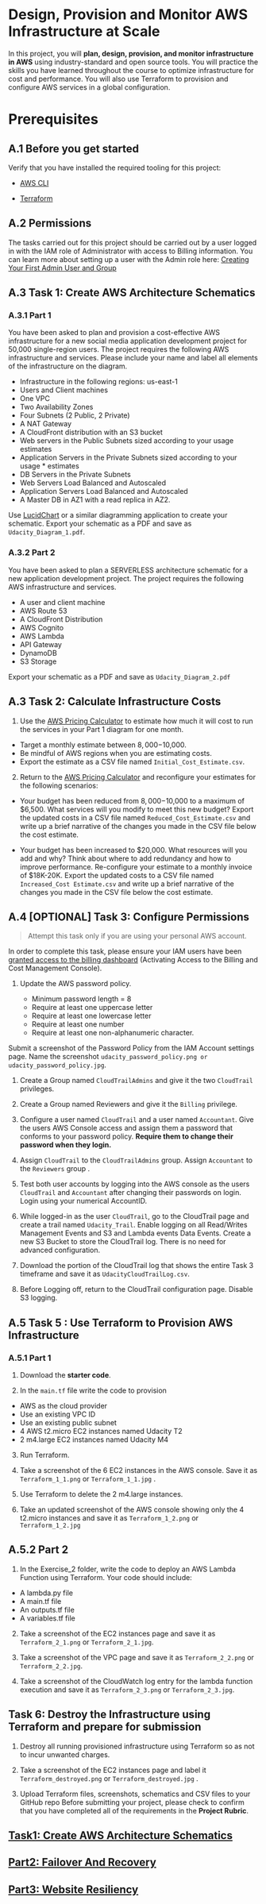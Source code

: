# Design, Provision and Monitor AWS Infrastructure at Scale

In this project, you will **plan, design, provision, and monitor infrastructure in AWS** using industry-standard and open source tools. You will practice the skills you have learned throughout the course to optimize infrastructure for cost and performance. You will also use Terraform to provision and configure AWS services in a global configuration.

# Prerequisites

## A.1 Before you get started

Verify that you have installed the required tooling for this project:

* [AWS CLI](https://aws.amazon.com/cli/)

* [Terraform](https://www.terraform.io/)

## A.2 Permissions

The tasks carried out for this project should be carried out by a user logged in with the IAM role of Administrator with access to Billing information. You can learn more about setting up a user with the Admin role here: [Creating Your First Admin User and Group](https://docs.aws.amazon.com/IAM/latest/UserGuide/getting-started_create-admin-group.html)

## A.3 Task 1: Create AWS Architecture Schematics

### A.3.1 Part 1

You have been asked to plan and provision a cost-effective AWS infrastructure for a new social media application development project for 50,000 single-region users. The project requires the following AWS infrastructure and services. Please include your name and label all elements of the infrastructure on the diagram.

* Infrastructure in the following regions: us-east-1
* Users and Client machines
* One VPC
* Two Availability Zones
* Four Subnets (2 Public, 2 Private)
* A NAT Gateway
* A CloudFront distribution with an S3 bucket
* Web servers in the Public Subnets sized according to your usage estimates
* Application Servers in the Private Subnets sized according to your usage * estimates
* DB Servers in the Private Subnets
* Web Servers Load Balanced and Autoscaled
* Application Servers Load Balanced and Autoscaled
* A Master DB in AZ1 with a read replica in AZ2.

Use [LucidChart](https://www.lucidchart.com/) or a similar diagramming application to create your schematic. Export your schematic as a PDF and save as ``Udacity_Diagram_1.pdf``.

### A.3.2 Part 2

You have been asked to plan a SERVERLESS architecture schematic for a new application development project. The project requires the following AWS infrastructure and services.

* A user and client machine
* AWS Route 53
* A CloudFront Distribution
* AWS Cognito
* AWS Lambda
* API Gateway
* DynamoDB
* S3 Storage

Export your schematic as a PDF and save as ``Udacity_Diagram_2.pdf``

## A.3 Task 2: Calculate Infrastructure Costs

1. Use the [AWS Pricing Calculator](https://calculator.aws/#/) to estimate how much it will cost to run the services in your Part 1 diagram for one month.

* Target a monthly estimate between $8,000-$10,000.
* Be mindful of AWS regions when you are estimating costs.
* Export the estimate as a CSV file named ``Initial_Cost_Estimate.csv``.

2. Return to the [AWS Pricing Calculator](https://calculator.aws/#/) and reconfigure your estimates for the following scenarios:

* Your budget has been reduced from $8,000-$10,000 to a maximum of $6,500. What services will you modify to meet this new budget? Export the updated costs in a CSV file named ``Reduced_Cost_Estimate.csv`` and write up a brief narrative of the changes you made in the CSV file below the cost estimate.

* Your budget has been increased to $20,000. What resources will you add and why?
Think about where to add redundancy and how to improve performance. Re-configure your estimate to a monthly invoice of $18K-20K. Export the updated costs to a CSV file named ``Increased_Cost Estimate.csv`` and write up a brief narrative of the changes you made in the CSV file below the cost estimate.

## A.4 [OPTIONAL] Task 3: Configure Permissions

> Attempt this task only if you are using your personal AWS account.

In order to complete this task, please ensure your IAM users have been [granted access to the billing dashboard](https://docs.aws.amazon.com/awsaccountbilling/latest/aboutv2/control-access-billing.html) (Activating Access to the Billing and Cost Management Console).

1. Update the AWS password policy.

   * Minimum password length = 8
   * Require at least one uppercase letter
   * Require at least one lowercase letter
   * Require at least one number
   * Require at least one non-alphanumeric character.

  Submit a screenshot of the Password Policy from the IAM Account settings page. Name the screenshot ``udacity_password_policy.png or udacity_password_policy.jpg``.

1. Create a Group named ``CloudTrailAdmins`` and give it the two ``CloudTrail`` privileges.

2. Create a Group named Reviewers and give it the ``Billing`` privilege.

3. Configure a user named ``CloudTrail`` and a user named ``Accountant``. Give the users AWS Console access and assign them a password that conforms to your password policy. **Require them to change their password when they login.**

4. Assign ``CloudTrail`` to the ``CloudTrailAdmins`` group. Assign ``Accountant`` to the ``Reviewers`` group .

5. Test both user accounts by logging into the AWS console as the users ``CloudTrail`` and ``Accountant`` after changing their passwords on login. Login using your numerical AccountID.

6. While logged-in as the user ``CloudTrail``, go to the CloudTrail page and create a trail named ``Udacity_Trail``. Enable logging on all Read/Writes Management Events and S3 and Lambda events Data Events. Create a new S3 Bucket to store the CloudTrail log. There is no need for advanced configuration.

7. Download the portion of the CloudTrail log that shows the entire Task 3 timeframe and save it as ``UdacityCloudTrailLog.csv``.

8. Before Logging off, return to the CloudTrail configuration page. Disable S3 logging.

## A.5 Task 5 : Use Terraform to Provision AWS Infrastructure

### A.5.1 Part 1

1. Download the **starter code**.

2. In the ``main.tf`` file write the code to provision

* AWS as the cloud provider
* Use an existing VPC ID
* Use an existing public subnet
* 4 AWS t2.micro EC2 instances named Udacity T2
* 2 m4.large EC2 instances named Udacity M4

3. Run Terraform.

4. Take a screenshot of the 6 EC2 instances in the AWS console. Save it as ``Terraform_1_1.png`` or ``Terraform_1_1.jpg`` .

5. Use Terraform to delete the 2 m4.large instances.

6. Take an updated screenshot of the AWS console showing only the 4 t2.micro instances and save it as ``Terraform_1_2.png`` or ``Terraform_1_2.jpg``

## A.5.2 Part 2

1. In the Exercise_2 folder, write the code to deploy an AWS Lambda Function using Terraform. Your code should include:

* A lambda.py file
* A main.tf file
* An outputs.tf file
* A variables.tf file

2. Take a screenshot of the EC2 instances page and save it as ``Terraform_2_1.png`` or ``Terraform_2_1.jpg``.

3. Take a screenshot of the VPC page and save it as ``Terraform_2_2.png`` or ``Terraform_2_2.jpg``.

4. Take a screenshot of the CloudWatch log entry for the lambda function execution and save it as ``Terraform_2_3.png`` or ``Terraform_2_3.jpg``.

## Task 6: Destroy the Infrastructure using Terraform and prepare for submission

1. Destroy all running provisioned infrastructure using Terraform so as not to incur unwanted charges.

2. Take a screenshot of the EC2 instances page and label it ``Terraform_destroyed.png`` or ``Terraform_destroyed.jpg`` .

3. Upload Terraform files, screenshots, schematics and CSV files to your GitHub repo
Before submitting your project, please check to confirm that you have completed all of the requirements in the **Project Rubric**.

## [Task1: Create AWS Architecture Schematics](./Task1_Create_AWS_Architecture_Schematics.md)

## [Part2: Failover And Recovery](./Part2_Failover_And_Recovery.md)

## [Part3: Website Resiliency](./Part3_Website_Resiliency.md)
